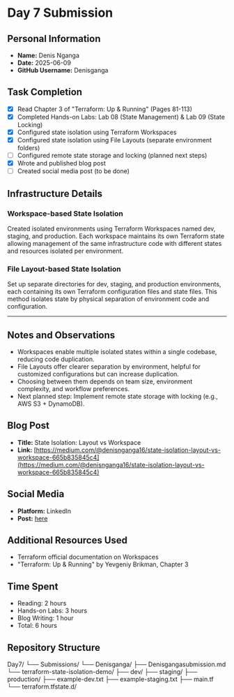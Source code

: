 # Day 7 Submission

## Personal Information
- **Name:** Denis Nganga
- **Date:** 2025-06-09
- **GitHub Username:** Denisganga

## Task Completion
- [x] Read Chapter 3 of "Terraform: Up & Running" (Pages 81-113)
- [x] Completed Hands-on Labs: Lab 08 (State Management) & Lab 09 (State Locking)
- [x] Configured state isolation using Terraform Workspaces
- [x] Configured state isolation using File Layouts (separate environment folders)
- [ ] Configured remote state storage and locking (planned next steps)
- [x] Wrote and published blog post
- [ ] Created social media post (to be done)

## Infrastructure Details

### Workspace-based State Isolation

Created isolated environments using Terraform Workspaces named dev, staging, and production. Each workspace maintains its own Terraform state allowing management of the same infrastructure code with different states and resources isolated per environment.

### File Layout-based State Isolation

Set up separate directories for dev, staging, and production environments, each containing its own Terraform configuration files and state files. This method isolates state by physical separation of environment code and configuration.

---

## Notes and Observations
- Workspaces enable multiple isolated states within a single codebase, reducing code duplication.
- File Layouts offer clearer separation by environment, helpful for customized configurations but can increase duplication.
- Choosing between them depends on team size, environment complexity, and workflow preferences.
- Next planned step: Implement remote state storage with locking (e.g., AWS S3 + DynamoDB).

## Blog Post

- **Title:** State Isolation: Layout vs Workspace  
- **Link:** [https://medium.com/@denisnganga16/state-isolation-layout-vs-workspace-665b835845c4](https://medium.com/@denisnganga16/state-isolation-layout-vs-workspace-665b835845c4)

## Social Media
- **Platform:** LinkedIn  
- **Post:** [here](https://www.linkedin.com/posts/denis-nganga16_30daytfchallenge-terraform-iac-activity-7338590013581897728-ZgQq?utm_source=share&utm_medium=member_desktop&rcm=ACoAAD6f18kBkqYbwrS6aVUAbqFNTkKbSj8rzzk)


## Additional Resources Used
- Terraform official documentation on Workspaces
- "Terraform: Up & Running" by Yevgeniy Brikman, Chapter 3

## Time Spent
- Reading: 2 hours
- Hands-on Labs: 3 hours
- Blog Writing: 1 hour
- Total: 6 hours

## Repository Structure
Day7/
└── Submissions/
└── Denisganga/
├── Denisgangasubmission.md
└── terraform-state-isolation-demo/
├── dev/
├── staging/
├── production/
├── example-dev.txt
├── example-staging.txt
├── main.tf
└── terraform.tfstate.d/
